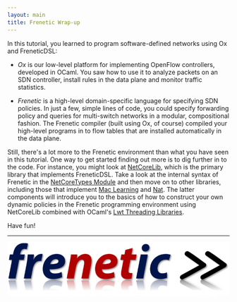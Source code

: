```yaml
---
layout: main
title: Frenetic Wrap-up
---
```


In this tutorial, you learned to program software-defined networks
using Ox and FreneticDSL:

  - *Ox* is our low-level platform for implementing OpenFlow controllers,
developed in OCaml.  You saw how to use it to analyze packets on
an SDN controller, install rules in the data plane and monitor traffic
statistics.

  - *Frenetic* is a high-level domain-specific language for specifying SDN
policies.  In just a few, simple lines of code, you could specify forwarding
policy and queries for multi-switch networks in a modular, compositional
fashion.  The Frenetic compiler (built using Ox, of course) compiled your
high-level programs in to flow tables that are installed automatically in
the data plane.

Still, there's a lot more to the Frenetic environment than what you
have seen in this tutorial.  One way to get started finding out more is
to dig further in to the code.  For instance, you might look at
[NetCoreLib](https://github.com/frenetic-lang/frenetic/tree/master/lib), which is the primary library that implements FreneticDSL.  Take a look at the internal syntax of Frenetic in the [NetCoreTypes Module](https://github.com/frenetic-lang/frenetic/blob/master/lib/NetCore_Types.mli) and then move on to other libraries, including those that implement [Mac Learning](https://github.com/frenetic-lang/frenetic/blob/master/lib/NetCore_MacLearning.mli) and
[Nat](https://github.com/frenetic-lang/frenetic/blob/master/lib/NetCore_NAT.ml).  The latter components will introduce you to the basics of
how to construct your own dynamic policies in the Frenetic programming
environment using NetCoreLib combined with OCaml's [Lwt Threading Libraries](http://ocsigen.org/lwt/manual).

Have fun!

--------------------

![Frenetic.][frenetic_logo]

[frenetic_logo]: images/frenetic-logo.png "Frenetic"
